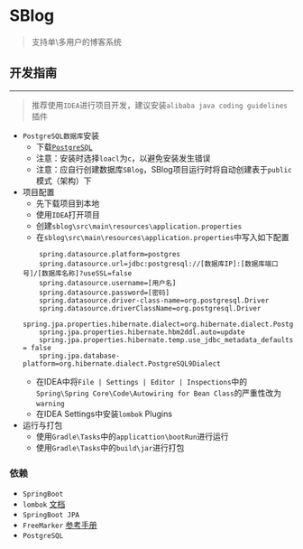# SBlog
> 支持单\多用户的博客系统

## 开发指南
---
> 推荐使用`IDEA`进行项目开发，建议安装`alibaba java coding guidelines`插件
- `PostgreSQL数据库`安装
    - 下载[`PostgreSQL`](https://www.postgresql.org/download/)
    - 注意：安装时选择`loacl`为`c`，以避免安装发生错误
    - 注意：应自行创建数据库`SBlog`，SBlog项目运行时将自动创建表于`public`模式（架构）下
- 项目配置
    - 先下载项目到本地
    - 使用`IDEA`打开项目
    - 创建`sblog\src\main\resources\application.properties`
    - 在`sblog\src\main\resources\application.properties`中写入如下配置
    ```
        spring.datasource.platform=postgres
        spring.datasource.url=jdbc:postgresql://[数据库IP]:[数据库端口号]/[数据库名称]?useSSL=false
        spring.datasource.username=[用户名]
        spring.datasource.password=[密码]
        spring.datasource.driver-class-name=org.postgresql.Driver
        spring.datasource.driverClassName=org.postgresql.Driver
        spring.jpa.properties.hibernate.dialect=org.hibernate.dialect.PostgreSQLDialect
        spring.jpa.properties.hibernate.hbm2ddl.auto=update
        spring.jpa.properties.hibernate.temp.use_jdbc_metadata_defaults = false
        spring.jpa.database-platform=org.hibernate.dialect.PostgreSQL9Dialect
    ```
    - 在IDEA中将`File | Settings | Editor | Inspections`中的`Spring\Spring Core\Code\Autowiring for Bean Class`的严重性改为`warning`
    - 在IDEA Settings中安装`lombok` Plugins
- 运行与打包
    - 使用`Gradle\Tasks`中的`applicattion\bootRun`进行运行
    - 使用`Gradle\Tasks`中的`build\jar`进行打包

### 依赖
- `SpringBoot`
- `lombok` [文档](https://projectlombok.org/features/all)
- `SpringBoot JPA`
- `FreeMarker` [参考手册](http://freemarker.foofun.cn/toc.html)
- `PostgreSQL`